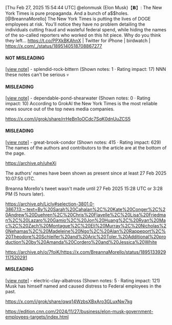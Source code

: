 [Thu Feb 27, 2025 15:54:44 UTC] @elonmusk (Elon Musk)【𝗕】: The New York Times is pure propaganda.  And a bunch of a$$holes. [@BreannaMorello] The New York Times is putting the lives of DOGE employees at risk. You’ll notice they have no problem detailing the individuals cutting fraud and wasteful federal spend, while hiding the names of the so-called reporters who worked on this hit piece. Why do you think they left… https://t.co/PPXkBKAhnX | Twitter for iPhone | birdwatch | https://x.com/_/status/1895140518708867277

#### NOT MISLEADING

[[view note]](https://x.com/i/birdwatch/n/1895250968562073930) - splendid-rock-bittern (Shown notes: 1 · Rating impact: 17)
NNN these notes can't be serious 💀

#### MISLEADING

[[view note]](https://x.com/i/birdwatch/n/1895242913484877948) - dependable-pond-shearwater (Shown notes: 0 · Rating impact: 10)
According to GrokAI the New York Times is the most reliable news source out of the top news media companies. 

https://x.com/i/grok/share/rrHeBn1oOCdc7SqK0dnUuZCS5

#### MISLEADING

[[view note]](https://x.com/i/birdwatch/n/1895167964132823428) - great-brook-condor (Shown notes: 415 · Rating impact: 629)
The names of the authors and contributors to the article are at the bottom of the page.

https://archive.ph/uheXi

The authors' names have been shown as present since at least 27 Feb 2025 10:07:50 UTC.

Breanna Morello's tweet wasn't made until 27 Feb 2025 15:28 UTC or 3:28 PM (5 hours later).

https://archive.ph/LicIy#selection-3801.0-3867.13:~:text=By%20Sarah%20Cahalan%2C%20Kate%20Conger%2C%20Andrew%20Duehren%2C%20Chris%20Flavelle%2C%20Lisa%20Friedman%2C%20Lazaro%20Gamio%2C%20Jon%20Huang%2C%20Ryan%20Mac%2C%20Zach%20Montague%2C%20Eli%20Murray%2C%20Nicholas%20Nehamas%2C%20Madeleine%20Ngo%2C%20Alan%20Rappeport%2C%20Theodore%20Schleifer%20and%20Aric%20Toler.%20Additional%20production%20by%20Amanda%20Cordero%20and%20Jessica%20White

https://archive.ph/o/7foiK/https://x.com/BreannaMorello/status/1895133929117520291

#### MISLEADING

[[view note]](https://x.com/i/birdwatch/n/1895390361477861621) - electric-clay-albatross (Shown notes: 5 · Rating impact: 121)
Musk has himself named and caused distress to Federal employees in the past.

https://x.com/i/grok/share/qwq14WzbsXBxAro3GLuxNw7kg

https://edition.cnn.com/2024/11/27/business/elon-musk-government-employees-targets/index.html
